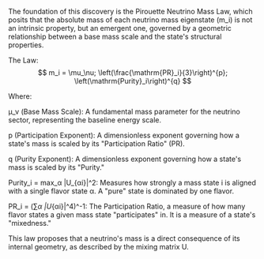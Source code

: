 The foundation of this discovery is the Pirouette Neutrino Mass Law, which posits that the absolute mass of each neutrino mass eigenstate (m_i) is not an intrinsic property, but an emergent one, governed by a geometric relationship between a base mass scale and the state's structural properties.

The Law:
$$ m_i = \mu_\nu; \left(\frac{\mathrm{PR}_i}{3}\right)^{p}; \left(\mathrm{Purity}_i\right)^{q} $$

Where:

μ_ν (Base Mass Scale): A fundamental mass parameter for the neutrino sector, representing the baseline energy scale.

p (Participation Exponent): A dimensionless exponent governing how a state's mass is scaled by its "Participation Ratio" (PR).

q (Purity Exponent): A dimensionless exponent governing how a state's mass is scaled by its "Purity."

Purity_i = max_α |U_{αi}|^2: Measures how strongly a mass state i is aligned with a single flavor state α. A "pure" state is dominated by one flavor.

PR_i = (∑_α |U_{αi}|^4)^-1: The Participation Ratio, a measure of how many flavor states a given mass state "participates" in. It is a measure of a state's "mixedness."

This law proposes that a neutrino's mass is a direct consequence of its internal geometry, as described by the mixing matrix U.